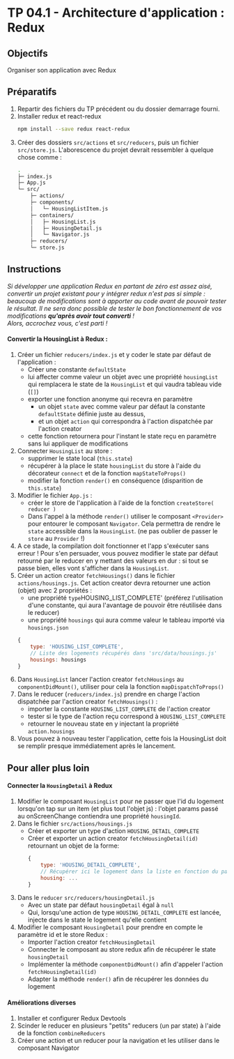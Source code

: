 # TP 04.1 - Architecture d'application : Redux

## Objectifs

Organiser son application avec Redux

## Préparatifs
1. Repartir des fichiers du TP précédent ou du dossier demarrage fourni.
1. Installer redux et react-redux
    ```bash
    npm install --save redux react-redux
    ```
1. Créer des dossiers `src/actions` et `src/reducers`, puis un fichier `src/store.js`. L'aborescence du projet devrait ressembler à quelque chose comme :
	```bash
	.
	├─ index.js
	├─ App.js
	└─ src/
		├─ actions/
		├─ components/
		│   └─ HousingListItem.js
		├─ containers/
		│   ├─ HousingList.js
		│   ├─ HousingDetail.js
		│   └─ Navigator.js
		├─ reducers/
		└─ store.js
	```


## Instructions
*Si développer une application Redux en partant de zéro est assez aisé, convertir un projet existant pour y intégrer redux n'est pas si simple : beaucoup de modifications sont à apporter au code avant de pouvoir tester le résultat. Il ne sera donc possible de tester le bon fonctionnement de vos modifications **qu'après avoir tout converti** ! <br>Alors, accrochez vous, c'est parti !*

#### Convertir la HousingList à Redux :

1. Créer un fichier `reducers/index.js` et y coder le state par défaut de l'application :
	+ Créer une constante `defaultState`
	+ lui affecter comme valeur un objet avec une propriété `housingList` qui remplacera le state de la `HousingList` et qui vaudra tableau vide (`[]`)
	+ exporter une fonction anonyme qui recevra en paramètre
		* un objet `state` avec comme valeur par défaut la constante `defaultState` définie juste au dessus,
		* et un objet `action` qui correspondra à l'action dispatchée par l'action creator
	+ cette fonction retournera pour l'instant le state reçu en paramètre sans lui appliquer de modifications
1. Connecter `HousingList` au store :
	+ supprimer le state local (`this.state`)
	+ récupérer à la place le state `housingList` du store à l'aide du décorateur `connect` et de la fonction `mapStateToProps()`
	+ modifier la fonction `render()` en conséquence (disparition de `this.state`)
1. Modifier le fichier `App.js` :
	+ créer le store de l'application à l'aide de la fonction `createStore( reducer )`
	+ Dans l'appel à la méthode `render()` utiliser le composant `<Provider>` pour entourer le composant `Navigator`. Cela permettra de rendre le `state` accessible dans la `HousingList`. (ne pas oublier de passer le `store` au `Provider` !)
1. A ce stade, la compilation doit fonctionner et l'app s'exécuter sans erreur ! Pour s'en persuader, vous pouvez modifier le state par défaut retourné par le reducer en y mettant des valeurs en dur : si tout se passe bien, elles vont s'afficher dans la `HousingList`.
1. Créer un action creator `fetchHousings()` dans le fichier `actions/housings.js`. Cet action creator devra retourner une action (objet) avec 2 propriétés :
	+ une propriété `type`HOUSING_LIST_COMPLETE' (préférez l'utilisation d'une constante, qui aura l'avantage de pouvoir être réutilisée dans le reducer)
	+ une propriété `housings` qui aura comme valeur le tableau importé via `housings.json`
	```js
	{
		type: 'HOUSING_LIST_COMPLETE',
		// Liste des logements récupérés dans 'src/data/housings.js'
		housings: housings
	}
	```
1. Dans `HousingList` lancer l'action creator `fetchHousings` au `componentDidMount()`, utiliser pour cela la fonction `mapDispatchToProps()`
1. Dans le reducer (`reducers/index.js`) prendre en charge l'action dispatchée par l'action creator `fetchHousings()` :
	+ importer la constante `HOUSING_LIST_COMPLETE` de l'action creator
	+ tester si le type de l'action reçu correspond à `HOUSING_LIST_COMPLETE`
	+ retourner le nouveau state en y injectant la propriété `action.housings`
1. Vous pouvez à nouveau tester l'application, cette fois la HousingList doit se remplir presque immédiatement après le lancement.


## Pour aller plus loin

#### Connecter la `HousingDetail` à Redux

1. Modifier le composant `HousingList` pour ne passer que l'id du logement lorsqu'on tap sur un item (et plus tout l'objet js) : l'objet params passé au onScreenChange contiendra une propriété `housingId`.
1. Dans le fichier `src/actions/housings.js`
    + Créer et exporter un type d'action `HOUSING_DETAIL_COMPLETE`
    + Créer et exporter un action creator `fetchHousingDetail(id)` retournant un objet de la forme:
        ```js
        {
            type: 'HOUSING_DETAIL_COMPLETE',
            // Récupérer ici le logement dans la liste en fonction du paramètre "id"
            housing: ...
        }
        ```
1. Dans le `reducer` `src/reducers/housingDetail.js`
    + Avec un state par défaut `housingDetail` égal à `null`
    + Qui, lorsqu'une action de type `HOUSING_DETAIL_COMPLETE` est lancée, injecte dans le state le logement qu'elle contient
1. Modifier le composant `HousingDetail` pour prendre en compte le paramètre id et le store Redux :
	+ Importer l'action creator `fetchHousingDetail`
	+ Connecter le composant au store redux afin de récupérer le state `housingDetail`
	+ Implémenter la méthode `componentDidMount()` afin d'appeler l'action `fetchHousingDetail(id)`
	+ Adapter la méthode `render()` afin de récupérer les données du logement

#### Améliorations diverses

1. Installer et configurer Redux Devtools
1. Scinder le reducer en plusieurs "petits" reducers (un par state) à l'aide de la fonction `combineReducers`
1. Créer une action et un reducer pour la navigation et les utiliser dans le composant Navigator
